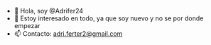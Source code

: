 - 👋 Hola, soy @Adrifer24
- 👀 Estoy interesado en todo, ya que soy nuevo y no se por donde empezar
- 📫 Contacto: adri.ferter2@gmail.com

<!---
Adrifer24/Adrifer24 is a ✨ special ✨ repository because its `README.md` (this file) appears on your GitHub profile.
You can click the Preview link to take a look at your changes.
--->
